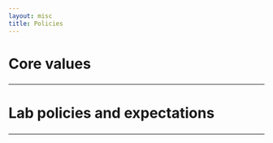 ```yaml
---
layout: misc
title: Policies
---
```



# Core values

##### 

___

# Lab policies and expectations

##### 

___


